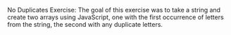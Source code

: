No Duplicates Exercise:
    The goal of this exercise was to take a string and create two arrays using JavaScript, one with the first occurrence of letters from the string, the second with any duplicate letters.
